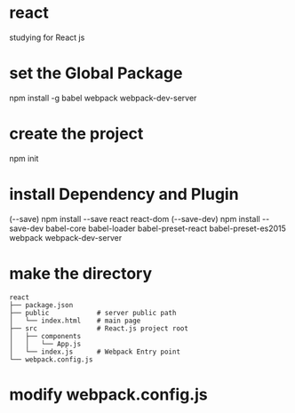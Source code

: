 # react
studying for React js

# set the Global Package

npm install -g babel webpack webpack-dev-server

# create the project

npm init

# install Dependency and Plugin

(--save)
npm install --save react react-dom
(--save-dev)
npm install --save-dev babel-core babel-loader babel-preset-react babel-preset-es2015 webpack webpack-dev-server

# make the directory 

```
react
├── package.json         
├── public            # server public path
│   └── index.html    # main page
├── src               # React.js project root
│   ├── components    
│   │   └── App.js    
│   └── index.js      # Webpack Entry point
└── webpack.config.js 
```
# modify webpack.config.js

